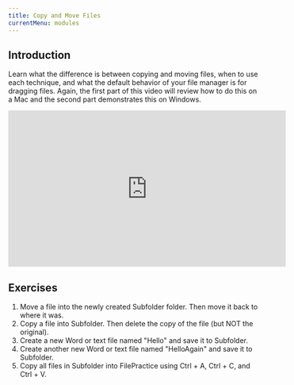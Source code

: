 ```yaml
---
title: Copy and Move Files
currentMenu: modules
---
```


## Introduction  

Learn what the difference is between copying and moving files, when to use each technique, and what the default behavior of your file manager is for dragging files. Again, the first part of this video will review how to do this on a Mac and the second part demonstrates this on Windows.

<div class="youtube-wrapper"><iframe width="560" height="315" src="https://www.youtube.com/embed/F7mAoa0fOts?rel=0" frameborder="0" allowfullscreen></iframe></div>

## Exercises  

1. Move a file into the newly created Subfolder folder. Then move it back to where it was.
2. Copy a file into Subfolder. Then delete the copy of the file (but NOT the original).
3. Create a new Word or text file named "Hello" and save it to Subfolder.
4. Create another new Word or text file named "HelloAgain" and save it to Subfolder.
5. Copy all files in Subfolder into FilePractice using Ctrl + A, Ctrl + C, and Ctrl + V.
